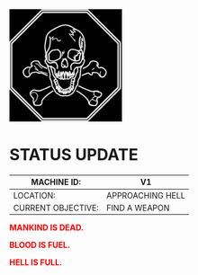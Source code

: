 <img height="200" width="200" src="LaughingSkull.gif" />

# STATUS UPDATE

|MACHINE ID:|V1|
|-|-|
|LOCATION:|APPROACHING HELL|
|CURRENT OBJECTIVE:|FIND A WEAPON|

<span style='color:red'>**MANKIND IS DEAD.**</span>

<span style='color:red'>**BLOOD IS FUEL.**</span>

<span style='color:red'>**HELL IS FULL.**</span>